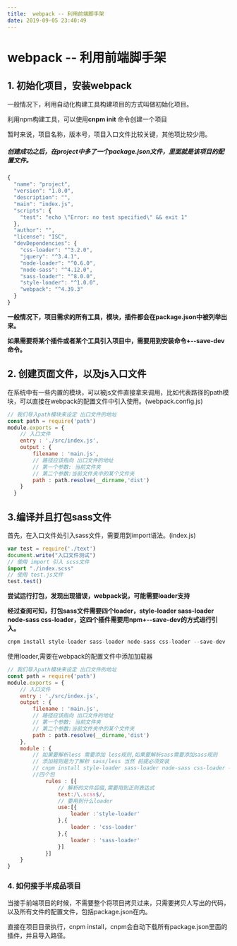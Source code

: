 ```yaml
---
title:  webpack -- 利用前端脚手架
date: 2019-09-05 23:40:49
---
```

# webpack -- 利用前端脚手架

## 1. 初始化项目，安装webpack

   一般情况下，利用自动化构建工具构建项目的方式叫做初始化项目。

   利用npm构建工具，可以使用**cnpm  init** 命令创建一个项目

   暂时来说，项目名称，版本号，项目入口文件比较关键，其他项比较少用。



##### 创建成功之后，在project中多了一个package.json文件，里面就是该项目的配置文件。

```js
{
  "name": "project",
  "version": "1.0.0",
  "description": "",
  "main": "index.js",
  "scripts": {
    "test": "echo \"Error: no test specified\" && exit 1"
  },
  "author": "",
  "license": "ISC",
  "devDependencies": {
    "css-loader": "^3.2.0",
    "jquery": "^3.4.1",
    "node-loader": "^0.6.0",
    "node-sass": "^4.12.0",
    "sass-loader": "^8.0.0",
    "style-loader": "^1.0.0",
    "webpack": "^4.39.3"
  }
}

```

**一般情况下，项目需求的所有工具，模块，插件都会在package.json中被列举出来。**

**如果需要将某个插件或者某个工具引入项目中，需要用到安装命令+--save-dev命令。**

## 2. 创建页面文件，以及js入口文件

在系统中有一些内置的模块，可以被js文件直接拿来调用，比如代表路径的path模块，可以直接在webpack的配置文件中引入使用。(webpack.config.js)

```js
// 我们导入path模块来设定 出口文件的地址
const path = require('path')
module.exports = {
    // 入口文件
    entry : './src/index.js',
    output : {
        filename : 'main.js',
        // 路径应该指向 出口文件的地址
        // 第一个参数: 当前文件夹
        // 第二个参数:当前文件夹中的某个文件夹
        path : path.resolve(__dirname,'dist')
    }
  }
```

## 3.编译并且打包sass文件

首先，在入口文件处引入sass文件，需要用到import语法。(index.js)

```js
var test = require('./text')
document.write("入口文件测试")
// 使用 import 引入 scss文件
import "./index.scss"
// 使用 test.js文件
test.test()
```

**尝试运行打包，发现出现错误，webpack说，可能需要loader支持**

**经过查阅可知，打包sass文件需要四个loader，style-loader sass-loader node-sass css-loader，这四个插件需要用npm+--save-dev的方式进行引入。**

```c
cnpm install style-loader sass-loader node-sass css-loader --save-dev
```

使用loader,需要在webpack的配置文件中添加加载器

```js
// 我们导入path模块来设定 出口文件的地址
const path = require('path')
module.exports = {
    // 入口文件
    entry : './src/index.js',
    output : {
        filename : 'main.js',
        // 路径应该指向 出口文件的地址
        // 第一个参数: 当前文件夹
        // 第二个参数:当前文件夹中的某个文件夹
        path : path.resolve(__dirname,'dist')
    },
    module : {
        // 如果要解析less 需要添加 less规则,如果要解析sass需要添加sass规则
        // 添加规则是为了解析 sass/less 当然 前提必须安装
        // cnpm install style-loader sass-loader node-sass css-loader --save-dev
        //四个包
            rules : [{
                // 解析的文件后缀,需要用到正则表达式
                test:/\.scss$/,
                // 要用到什么loader
                use:[{
                    loader :'style-loader'
                },{
                    loader : 'css-loader'
                },{
                    loader : 'sass-loader'
                }]
            }]
    }
}
```

### 4. 如何接手半成品项目

当接手前端项目的时候，不需要整个将项目拷贝过来，只需要拷贝人写出的代码，以及所有文件的配置文件，包括package.json在内。

直接在项目目录执行，cnpm  install，cnpm会自动下载所有package.json里面的插件，并且导入路径。